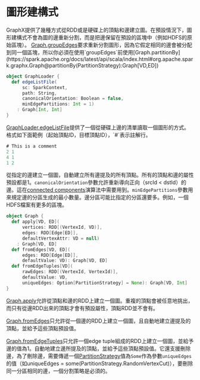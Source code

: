 # 圖形建構式

GraphX提供了幾種方式從RDD或是硬碟上的頂點和邊建立圖。在預設情況下，圖形建構式不會為圖的邊重新分割，而是把邊保留在預設的區塊中（例如HDFS的原始區塊）。
[Graph.groupEdges](https://spark.apache.org/docs/latest/api/scala/index.html#org.apache.spark.graphx.Graph@groupEdges((ED,ED)⇒ED):Graph[VD,ED])要求重新分割圖形，因為它假定相同的邊會被分配到同一個區塊，所以你必須在使用`groupEdges`前使用[Graph.partitionBy](https://spark.apache.org/docs/latest/api/scala/index.html#org.apache.spark.graphx.Graph@partitionBy(PartitionStrategy):Graph[VD,ED])

```scala
object GraphLoader {
  def edgeListFile(
      sc: SparkContext,
      path: String,
      canonicalOrientation: Boolean = false,
      minEdgePartitions: Int = 1)
    : Graph[Int, Int]
}
```

[GraphLoader.edgeListFile](https://spark.apache.org/docs/latest/api/scala/index.html#org.apache.spark.graphx.GraphLoader$@edgeListFile(SparkContext,String,Boolean,Int):Graph[Int,Int])提供了一個從硬碟上邊的清單讀取一個圖形的方式。格式如下面範例（起始頂點ID，目標頂點ID），`#`表示註解行。

```scala
# This is a comment
2 1
4 1
1 2
```

從指定的邊建立一個圖，自動建立所有邊提及的所有頂點。所有的頂點和邊的屬性預設都是1。`canonicalOrientation`參數允許重新導向正向（srcId < dstId）的邊。這在[connected components](https://spark.apache.org/docs/latest/api/scala/index.html#org.apache.spark.graphx.lib.ConnectedComponents$)演算法中需要用到。`minEdgePartitions`參數用來規定邊的分區生成的最小數量。邊分區可能比指定的分區還要多。例如，一個HDFS檔案有更多的區塊。

```scala
object Graph {
  def apply[VD, ED](
      vertices: RDD[(VertexId, VD)],
      edges: RDD[Edge[ED]],
      defaultVertexAttr: VD = null)
    : Graph[VD, ED]
  def fromEdges[VD, ED](
      edges: RDD[Edge[ED]],
      defaultValue: VD): Graph[VD, ED]
  def fromEdgeTuples[VD](
      rawEdges: RDD[(VertexId, VertexId)],
      defaultValue: VD,
      uniqueEdges: Option[PartitionStrategy] = None): Graph[VD, Int]
}
```
[Graph.apply](https://spark.apache.org/docs/latest/api/scala/index.html#org.apache.spark.graphx.Graph$@apply[VD,ED](RDD[(VertexId,VD)],RDD[Edge[ED]],VD)(ClassTag[VD],ClassTag[ED]):Graph[VD,ED])允許從頂點和邊的RDD上建立一個圖。重複的頂點會被任意地挑出，而只有從邊RDD出來的頂點才會有預設屬性，頂點RDD並不會有。

[Graph.fromEdges](https://spark.apache.org/docs/latest/api/scala/index.html#org.apache.spark.graphx.Graph$@fromEdges[VD,ED](RDD[Edge[ED]],VD)(ClassTag[VD],ClassTag[ED]):Graph[VD,ED])只允許從一個邊的RDD上建立一個圖，且自動地建立邊提及的頂點，並給予這些頂點預設值。

[Graph.fromEdgeTuples](https://spark.apache.org/docs/latest/api/scala/index.html#org.apache.spark.graphx.Graph$@fromEdgeTuples[VD](RDD[(VertexId,VertexId)],VD,Option[PartitionStrategy])(ClassTag[VD]):Graph[VD,Int])只允許一個edge tuple組成的RDD上建立一個圖，並給予邊的值為1。自動地建立邊所提及的頂點，並給予這些頂點預設值。它還支援刪除邊，為了刪除邊，需要傳遞一個[PartitionStrategy](https://spark.apache.org/docs/latest/api/scala/index.html#org.apache.spark.graphx.PartitionStrategy)值為`Some`作為參數`uniqueEdges`的值（如uniqueEdges = some(PartitionStrategy.RandomVertexCut)），要刪除同一分區相同的邊，一個分割策略是必須的。
